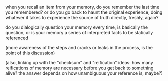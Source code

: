 when you recall an item from your memory, do you remember the last time you remembered? or do you go back to haunt the original experience, doing whatever it takes to experience the source of truth directly, freshly, again?

do you dialogically question your memory every time, is basically the question, or is your memory a series of interpreted facts to be statically referenced

(more awareness of the steps and cracks or leaks in the process, is the point of this discussion)

(also, linking up with the "checksum" and "reification" ideas: how many reifications of memory are necessary before you get back to something alive? the answer depends on how unambiguous your reference is, maybe?)
